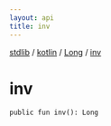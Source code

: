 ```yaml
---
layout: api
title: inv
---
```

[stdlib](../../index.md) / [kotlin](../index.md) / [Long](index.md) / [inv](inv.md)

# inv

```
public fun inv(): Long
```
